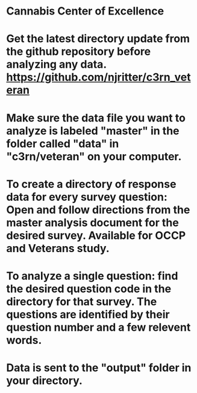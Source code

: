 # Cannabis Center of Excellence

# Get the latest directory update from the github repository before analyzing any data. https://github.com/njritter/c3rn_veteran

# Make sure the data file you want to analyze is labeled "master" in the folder called "data" in "c3rn/veteran" on your computer.

# To create a directory of response data for every survey question: Open and follow directions from the master analysis document for the desired survey. Available for OCCP and Veterans study.

# To analyze a single question: find the desired question code in the directory for that survey. The questions are identified by their question number and a few relevent words.

# Data is sent to the "output" folder in your directory.